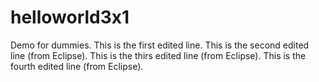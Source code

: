 # helloworld3x1
Demo for dummies.
This is the first edited line.
This is the second edited line (from Eclipse).
This is the thirs edited line (from Eclipse).
This is the fourth edited line (from Eclipse).

